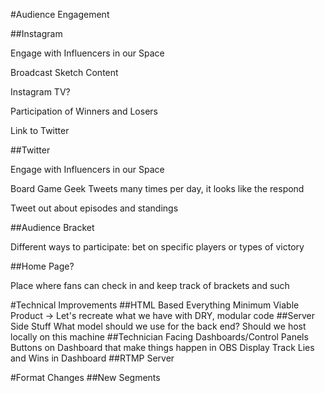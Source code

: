#Audience Engagement

##Instagram

Engage with Influencers in our Space

Broadcast Sketch Content

Instagram TV?

Participation of Winners and Losers

Link to Twitter

##Twitter

Engage with Influencers in our Space

Board Game Geek Tweets many times per day, it looks like the respond

Tweet out about episodes and standings

##Audience Bracket

Different ways to participate: bet on specific players or types of victory

##Home Page?

Place where fans can check in and keep track of brackets and such

#Technical Improvements
##HTML Based Everything
Minimum Viable Product -> Let's recreate what we have with DRY, modular code
##Server Side Stuff
What model should we use for the back end?
Should we host locally on this machine
##Technician Facing Dashboards/Control Panels
Buttons on Dashboard that make things happen in OBS Display
Track Lies and Wins in Dashboard
##RTMP Server

#Format Changes
##New Segments
